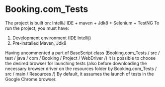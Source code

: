 # Booking.com_Tests
The project is built on: IntelliJ IDE + maven + Jdk8 + Selenium + TestNG
To run the project, you must have:
1. Development environment (IDE Intellij)
2. Pre-installed Maven, Jdk8

Having uncommented a part of BaseScript class (Booking.com_Tests / src / test / java / com / Booking / Project / WebDriver /) it is 
possible to choose the desired browser for launching tests (also before downloading the necessary browser driver on the resources 
folder by Booking.com_Tests / src / main / Resources /)
By default, it assumes the launch of tests in the Google Chrome browser.
